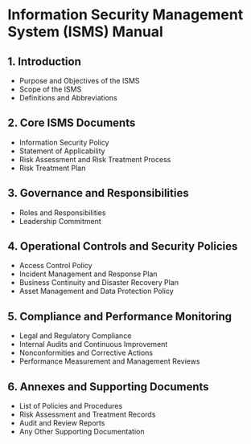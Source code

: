 # Information Security Management System (ISMS) Manual  

## 1. Introduction  
   - Purpose and Objectives of the ISMS  
   - Scope of the ISMS  
   - Definitions and Abbreviations  

## 2. Core ISMS Documents  
   - Information Security Policy  
   - Statement of Applicability  
   - Risk Assessment and Risk Treatment Process  
   - Risk Treatment Plan  

## 3. Governance and Responsibilities  
   - Roles and Responsibilities  
   - Leadership Commitment  

## 4. Operational Controls and Security Policies  
   - Access Control Policy  
   - Incident Management and Response Plan  
   - Business Continuity and Disaster Recovery Plan  
   - Asset Management and Data Protection Policy  

## 5. Compliance and Performance Monitoring  
   - Legal and Regulatory Compliance  
   - Internal Audits and Continuous Improvement  
   - Nonconformities and Corrective Actions  
   - Performance Measurement and Management Reviews  

## 6. Annexes and Supporting Documents  
   - List of Policies and Procedures  
   - Risk Assessment and Treatment Records  
   - Audit and Review Reports  
   - Any Other Supporting Documentation  
